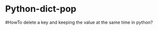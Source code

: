 Python-dict-pop
===============

#HowTo delete a key and keeping the value at the same time in python?
